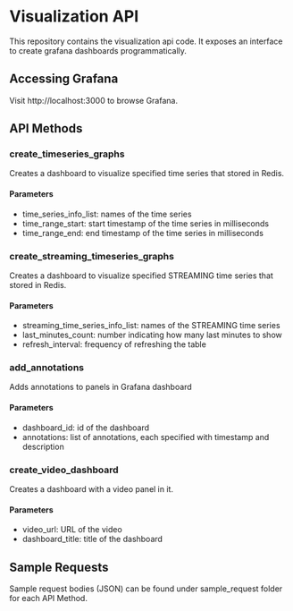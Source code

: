 # Visualization API

This repository contains the visualization api code. It exposes an interface to create grafana dashboards programmatically. 

## Accessing Grafana
Visit http://localhost:3000 to browse Grafana.


## API Methods

### create_timeseries_graphs
Creates a dashboard to visualize specified time series that stored in Redis.
#### Parameters
* time_series_info_list: names of the time series
* time_range_start: start timestamp of the time series in milliseconds
* time_range_end: end timestamp of the time series in milliseconds

### create_streaming_timeseries_graphs
Creates a dashboard to visualize specified STREAMING time series that stored in Redis.
#### Parameters
* streaming_time_series_info_list: names of the STREAMING time series
* last_minutes_count: number indicating how many last minutes to show
* refresh_interval: frequency of refreshing the table

### add_annotations
Adds annotations to panels in Grafana dashboard
#### Parameters
* dashboard_id: id of the dashboard
* annotations: list of annotations, each specified with timestamp and description 

### create_video_dashboard
Creates a dashboard with a video panel in it.
#### Parameters
* video_url: URL of the video
* dashboard_title: title of the dashboard

## Sample Requests
Sample request bodies (JSON) can be found under sample_request folder for each API Method.